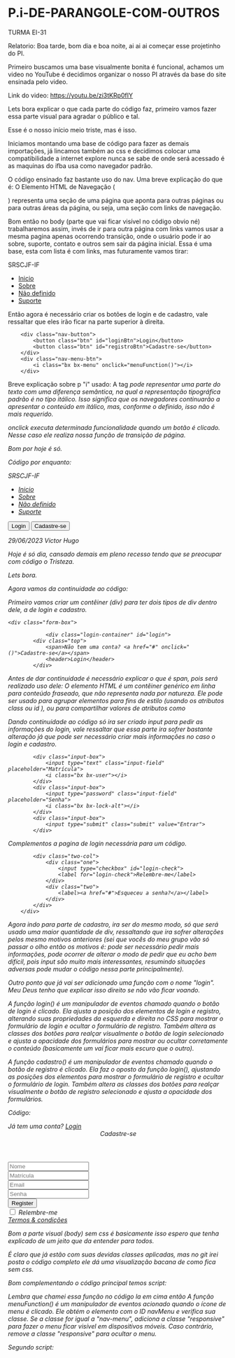 # P.i-DE-PARANGOLE-COM-OUTROS
TURMA EI-31

Relatorio: 
Boa tarde, bom dia e boa noite, ai ai ai começar esse projetinho do PI.

Primeiro buscamos uma base visualmente bonita é funcional, achamos um video no YouTube é decidimos organizar o nosso PI através da base do site ensinada pelo video.

Link do video: https://youtu.be/zi3tKRp0fIY

Lets bora explicar o que cada parte do código faz, primeiro vamos fazer essa parte visual para agradar o público e tal.

<!DOCTYPE html>
<html lang="pt-BR">
<head>
    <meta charset="UTF-8">
    <meta http-equiv="X-UA-Compatible" contente="IE=edge">
    <meta name="viewport" content="width=device-width, initial-scale=1.0">
    <link rel="stylesheet" href="style.css">
    <title>SRSCJF-IF</title>
</head>
<body>
    
</body>
</html>

Esse é o nosso início meio triste, mas é isso.

Iniciamos montando uma base de código para fazer as demais importações, já lincamos também ao css e decidimos colocar uma compatibilidade a internet explore nunca se sabe de onde será acessado é as maquinas do ifba usa como navegador padrão.

O código ensinado faz bastante uso do nav. Uma breve explicação do que é: O Elemento HTML de Navegação ( <nav> ) representa uma seção de uma página que aponta para outras páginas ou para outras áreas da página, ou seja, uma seção com links de navegação.

Bom então no body (parte que vai ficar visível no código obvio né) trabalharemos assim, invés de ir para outra página com links vamos usar a mesma pagina apenas ocorrendo transição, onde o usuário pode ir ao sobre, suporte, contato e outros sem sair da página inicial. Essa é uma base, esta com lista é com links, mas futuramente vamos tirar: 

<body>
    <nav class="nav">
        <div class="nav-logo">
            <p>SRSCJF-IF</p>
        </div>
        <div class="nav-menu">
            <ul>
                <li><a href="#" class="link">Inicio</a></li>
                <li><a href="#" class="link">Sobre</a></li>
                <li><a href="#" class="link">Não definido</a></li>
                <li><a href="#" class="link">Suporte</a></li>
            </ul>
        </div>
    </nav> 

Então agora é necessário criar os botões de login e de cadastro, vale ressaltar que eles irão ficar na parte superior à direita. 

        <div class="nav-button">
            <button class="btn" id="loginBtn">Login</button>
            <button class="btn" id="registroBtn">Cadastre-se</button>
        </div>
        <div class="nav-menu-btn">
            <i class="bx bx-menu" onclick="menuFunction()"></i>
        </div>

Breve explicação sobre p "i" usado: A tag <i> pode representar uma parte do texto com uma diferença semântica, na qual a representação tipográfica padrão é no tipo itálico. Isso significa que os navegadores continuarão a apresentar o conteúdo em itálico, mas, conforme o definido, isso não é mais requerido.

onclick executa determinada funcionalidade quando um botão é clicado. Nesse caso ele realiza nossa função de transição de página.

Bom por hoje é só.

Código por enquanto:

<!DOCTYPE html>
<html lang="pt-BR">
<head>
    <meta charset="UTF-8">
    <meta http-equiv="X-UA-Compatible" contente="IE=edge">
    <meta name="viewport" content="width=device-width, initial-scale=1.0">
    <link rel="stylesheet" href="style.css">
    <title>SRSCJF-IF</title>
</head>
<body>
    <nav class="nav">
        <div class="nav-logo">
            <p>SRSCJF-IF</p>
        </div>
        <div class="nav-menu">
            <ul>
                <li><a href="#" class="link active">Inicio</a></li>
                <li><a href="#" class="link">Sobre</a></li>
                <li><a href="#" class="link">Não definido</a></li>
                <li><a href="#" class="link">Suporte</a></li>
            </ul>
        </div>
        <div class="nav-button">
            <button class="btn" id="loginBtn">Login</button>
            <button class="btn" id="registroBtn">Cadastre-se</button>
        </div>
        <div class="nav-menu-btn">
            <i class="bx bx-menu" onclick="menuFunction()"></i>
        </div>
    </nav>
</body>
</html>

29/06/2023
Victor Hugo 


Hoje é só dia, cansado demais em pleno recesso tendo que se preocupar com código o Tristeza.

Lets bora.

Agora vamos da continuidade ao código:

Primeiro vamos criar um contêiner (div) para ter dois tipos de div dentro dele, a de login e cadastro.

    <div class="form-box">

                <div class="login-container" id="login">
            <div class="top">
                <span>Não tem uma conta? <a href="#" onclick="()">Cadastre-se</a></span>
                <header>Login</header>
            </div> 

Antes de dar continuidade é necessário explicar o que é span, pois será realizado uso dele: O elemento HTML <span> é um contêiner genérico em linha para conteúdo fraseado, que não representa nada por natureza. Ele pode ser usado para agrupar elementos para fins de estilo (usando os atributos class ou id ), ou para compartilhar valores de atributos como

Dando continuidade ao código só ira ser criado input para pedir as informações do login, vale ressaltar que essa parte ira sofrer bastante alteração já que pode ser necessário criar mais informações no caso o login e cadastro.

            <div class="input-box">
                <input type="text" class="input-field" placeholder="Matrícula">
                <i class="bx bx-user"></i>
            </div>
            <div class="input-box">
                <input type="password" class="input-field" placeholder="Senha">
                <i class="bx bx-lock-alt"></i>
            </div>
            <div class="input-box">
                <input type="submit" class="submit" value="Entrar">
            </div>

Complementos a pagina de login necessária para um código.


            <div class="two-col">
                <div class="one">
                    <input type="checkbox" id="login-check">
                    <label for="login-check">Relembre-me</label>
                </div>
                <div class="two">
                    <label><a href="#">Esqueceu a senha?</a></label>
                </div>
            </div>
        </div>

Agora indo para parte de cadastro, ira ser do mesmo modo, só que será usado uma maior quantidade de div, ressaltando que ira sofrer alterações pelos mesmo motivos anteriores (sei que vocês do meu grupo vão só passar o olho então os motivos é: pode ser necessário pedir mais informações, pode ocorrer de alterar o modo de pedir que eu acho bem difícil, pois input são muito mais interessantes, resumindo situações adversas pode mudar o código nessa parte principalmente). 

Outro ponto que já vai ser adicionado uma função com o nome "login". Meu Deus tenho que explicar isso direito se não vão ficar voando. 

A função login() é um manipulador de eventos chamado quando o botão de login é clicado. Ela ajusta a posição dos elementos de login e registro, alterando suas propriedades da esquerda e direita no CSS para mostrar o formulário de login e ocultar o formulário de registro. Também altera as classes dos botões para realçar visualmente o botão de login selecionado e ajusta a opacidade dos formulários para mostrar ou ocultar corretamente o conteúdo (basicamente um vai ficar mais escuro que o outro).

A função cadastro() é um manipulador de eventos chamado quando o botão de registro é clicado. Ela faz o oposto da função login(), ajustando as posições dos elementos para mostrar o formulário de registro e ocultar o formulário de login. Também altera as classes dos botões para realçar visualmente o botão de registro selecionado e ajusta a opacidade dos formulários.


Código: 
        <div class="register-container" id="register">
            <div class="top">
                <span>Já tem uma conta? <a href="#" onclick="login()">Login</a></span>
                <header>Cadastre-se</header>
            </div>
            <div class="two-forms">
                <div class="input-box">
                    <input type="text" class="input-field" placeholder="Nome">
                    <i class="bx bx-user"></i>
                </div>
                <div class="input-box">
                    <input type="text" class="input-field" placeholder="Matrícula">
                    <i class="bx bx-user"></i>
                </div>
            </div>
            <div class="input-box">
                <input type="text" class="input-field" placeholder="Email">
                <i class="bx bx-envelope"></i>
            </div>
            <div class="input-box">
                <input type="password" class="input-field" placeholder="Senha">
                <i class="bx bx-lock-alt"></i>
            </div>
            <div class="input-box">
                <input type="submit" class="submit" value="Register">
            </div>
            <div class="two-col">
                <div class="one">
                    <input type="checkbox" id="register-check">
                    <label for="register-check"> Relembre-me</label>
                </div>
                <div class="two">
                    <label><a href="#">Termos & condições</a></label>
                </div>
            </div>
        </div>
    </div>
</div>

Bom a parte visual (body) sem css é basicamente isso espero que tenha explicado de um jeito que da entender para todos.

É claro que já estão com suas devidas classes aplicadas, mas no git irei posta o código completo ele dá uma visualização bacana de como fica sem css.

Bom complementando o código principal temos script: <script> O elemento HTML <script> é usado para incluir ou referenciar um script executável. Usado para fazer a ligação entre o JavaScript e o HTML. Sempre que for preciso usar JavaScript no HTML, deve-se colocar a tag <script> no lugar correto.

Primeiro script:

<script>
   
   function menuFunction() {
    var i = document.getElementById("navMenu");
    if(i.className === "nav-menu") {
        i.className += " responsive";
    } else {
        i.className = "nav-menu";
    }
   }
 
</script>

Lembra que chamei essa função no código la em cima então A função menuFunction() é um manipulador de eventos acionado quando o ícone de menu é clicado. Ele obtém o elemento com o ID navMenu e verifica sua classe. Se a classe for igual a "nav-menu", adiciona a classe "responsive" para fazer o menu ficar visível em dispositivos móveis. Caso contrário, remove a classe "responsive" para ocultar o menu.

Segundo script:

<script>
    var a = document.getElementById("loginBtn");
    var b = document.getElementById("registerBtn");
    var x = document.getElementById("login");
    var y = document.getElementById("register");
    function login() {
        x.style.left = "4px";
        y.style.right = "-520px";
        a.className += " white-btn";
        b.className = "btn";
        x.style.opacity = 1;
        y.style.opacity = 0;
    }
    function register() {
        x.style.left = "-510px";
        y.style.right = "5px";
        a.className = "btn";
        b.className += " white-btn";
        x.style.opacity = 0;
        y.style.opacity = 1;
    }

A variável 'a' é atribuída ao elemento do botão de login com o ID loginBtn.

A variável 'b' é atribuída ao elemento do botão de registro com o ID registerBtn.

A variável 'x' é atribuída ao elemento do formulário de login com o ID login.

A variável 'y' é atribuída ao elemento do formulário de registro com o ID register.

E aí que entre a função já explicada que é login e cadastro, vou da ctrl c + ctrl v:

A função login() é um manipulador de eventos chamado quando o botão de login é clicado. Ela ajusta a posição dos elementos de login e registro, alterando suas propriedades da esquerda e direita no CSS para mostrar o formulário de login e ocultar o formulário de registro. Também altera as classes dos botões para realçar visualmente o botão de login selecionado e ajusta a opacidade dos formulários para mostrar ou ocultar corretamente o conteúdo (basicamente um vai ficar mais escuro que o outro).

A função cadastro() é um manipulador de eventos chamado quando o botão de registro é clicado. Ela faz o oposto da função login(), ajustando as posições dos elementos para mostrar o formulário de registro e ocultar o formulário de login. Também altera as classes dos botões para realçar visualmente o botão de registro selecionado e ajusta a opacidade dos formulários.

Essas funções permitem alternar entre os formulários de login e cadastro quando os botões são clicados.

Então isso e tudo por hoje agora basta explicar o CSS.

Ah só para terminar mesmo.


</body>
</html>

01/07/2023
Victor hugo
